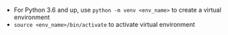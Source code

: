 - For Python 3.6 and up, use `python -m venv <env_name>` to create a 
virtual 
environment
- `source <env_name>/bin/activate` to activate virtual environment
